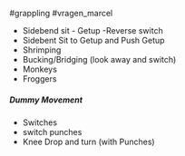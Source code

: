 #grappling 
#vragen_marcel

- Sidebend sit - Getup -Reverse switch
- Sidebent Sit to Getup and Push Getup
- Shrimping
- Bucking/Bridging (look away and switch)
- Monkeys
- Froggers
##### Dummy Movement
- Switches
- switch punches
- Knee Drop and turn
(with Punches)